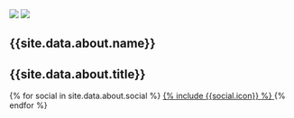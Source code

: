 <div class="perspective-fixed"
    data-80p="visibility: visible; opacity: 1;"
    data-81p="visibility: hidden; opacity: 0;"
>
  <section class="user-card"
    data-20p="transform: scale(1);"
    data-100p="transform: scale(0.8);"
    data-101p="transform: scale(0);"
  >
    <div class="user-card__avatar" tabindex="0">
      <div class="user-card__avatar-image user-card__avatar-image--white"></div>
      <div class="user-card__avatar-flipper">
        <img class="user-card__avatar-image user-card__avatar-image--front" src="{{site.data.about.avatar1}}">
        <img class="user-card__avatar-image user-card__avatar-image--back" src="{{site.data.about.avatar2}}">
      </div>
    </div>
    <h1 class="user-card__name">{{site.data.about.name}}</h1>
    <h2 class="user-card__title">{{site.data.about.title}}</h2>

  <div class="user-card__social">
      {% for social in site.data.about.social %}
        <a class="user-card__social-icon" href="{{social.url}}" target="_blank" title="{{social.name}}">
          {% include {{social.icon}} %}
        </a>
      {% endfor %}
    </div>
  </section>
</div>

